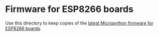 # Firmware for ESP8266 boards

Use this directory to keep copies of the [latest Micropython firmware for ESP8266 boards](http://micropython.org/download#esp8266).